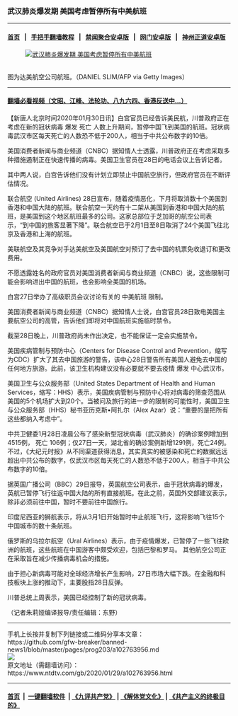 ### 武汉肺炎爆发期 美国考虑暂停所有中美航班
------------------------

#### [首页](https://github.com/gfw-breaker/banned-news1/blob/master/README.md) &nbsp;&nbsp;|&nbsp;&nbsp; [手把手翻墙教程](https://github.com/gfw-breaker/guides/wiki) &nbsp;&nbsp;|&nbsp;&nbsp; [禁闻聚合安卓版](https://github.com/gfw-breaker/bn-android) &nbsp;&nbsp;|&nbsp;&nbsp; [网门安卓版](https://github.com/oGate2/oGate) &nbsp;&nbsp;|&nbsp;&nbsp; [神州正道安卓版](https://github.com/SzzdOgate/update) 



<div><div class="featured_image">
 <a href="https://i.ntdtv.com/assets/uploads/2020/01/GettyImages-1192548095.jpg" target="_blank">
  <figure>
   <img alt="武汉肺炎爆发期 美国考虑暂停所有中美航班" src="https://i.ntdtv.com/assets/uploads/2020/01/GettyImages-1192548095-800x450.jpg"/>
  </figure><br/>
 </a>
 <span class="caption">
  图为达美航空公司航班。（DANIEL SLIM/AFP via Getty Images）
 </span>
</div>
</div><hr/>

#### [翻墙必看视频（文昭、江峰、法轮功、八九六四、香港反送中...）](http://167.172.214.107/home.html)

<div><div class="post_content" itemprop="articleBody">
 <p>
  【新唐人北京时间2020年01月30日讯】白宫官员已经告诉美民航，川普政府正在考虑在新的冠状病毒
  <ok href="https://www.ntdtv.com/gb/爆发.htm">
   爆发
  </ok>
  <ok href="https://www.ntdtv.com/gb/死亡.htm">
   死亡
  </ok>
  人数上升期间，暂停中国飞到美国的航班。冠状病毒武汉市区每天死亡的人数恐不低于200人，相当于中共公布数字的10倍。
 </p>
 <p>
  美国消费者新闻与商业频道（CNBC）据知情人士透露，川普政府正在考虑采取多种措施遏制正在快速传播的病毒。美国卫生官员在28日的电话会议上告诉记者。
 </p>
 <p>
  其中两人说，白宫告诉他们没有计划立即禁止中国航空旅行，但政府官员在不断评估情况。
 </p>
 <p>
  联合航空 (United Airlines) 28日宣布，随着疫情恶化，下月将取消数十个美国到香港和中国大陆的航班。联合航空一天约有十二架从美国到香港和中国大陆的航班，是美国到这个地区航班最多的公司。这家总部位于芝加哥的航空公司表示，“到中国的旅客显著下降”。联合航空已于2月1日至8日取消了24个美国飞往北京及香港和上海的航班。
 </p>
 <p>
  美联航空及其竞争对手达美航空及美国航空对预订了去中国的机票免收退订和更改费用。
 </p>
 <p>
  不愿透露姓名的政府官员对美国消费者新闻与商业频道（CNBC）说，这些限制可能会影响进出中国的航班，也会影响全美国的机场。
 </p>
 <p>
  白宫27日举办了高级职员会议讨论有关的
  <ok href="https://www.ntdtv.com/gb/中美航班.htm">
   中美航班
  </ok>
  限制。
 </p>
 <p>
  美国消费者新闻与商业频道（CNBC）据知情人士说，白宫官员28日致电美国主要航空公司的高管，告诉他们即将对中国航班实施临时禁令。
 </p>
 <p>
  截至28日晚上，川普政府尚未作出决定，也不能保证一定会实施禁令。
 </p>
 <p>
  美国疾病管制与预防中心（Centers for Disease Control and Prevention，缩写为CDC）扩大了其去中国旅游的警告，该中心28日警告所有美国人避免去中国的任何地方旅游。此前，该卫生机构建议没有必要就不要去疫情
  <ok href="https://www.ntdtv.com/gb/爆发.htm">
   爆发
  </ok>
  中心武汉市。
 </p>
 <p>
  美国卫生与公众服务部（United States Department of Health and Human Services，缩写：HHS）表示，美国疾病管制与预防中心将对病毒的筛查范围从美国的5个机场扩大到20个。当被问及旅行的进一步的限制的可能性时，美国卫生与公众服务部（HHS）秘书亚历克斯•阿扎尔（Alex Azar）说：“重要的是把所有这些都纳入考虑中”。
 </p>
 <p>
  中共卫健委1月28日凌晨公布了感染新型冠状病毒（武汉肺炎）的确诊案例增加到4515例，
  <ok href="https://www.ntdtv.com/gb/死亡.htm">
   死亡
  </ok>
  106例；仅27日一天，湖北省的确诊案例新增1291例，死亡24例。不过，《大纪元时报》从不同渠道获得消息，其实真实的被感染和死亡的数据远远超出中共公布的数字，仅武汉市区每天死亡的人数恐不低于200人，相当于中共公布数字的10倍。
 </p>
 <p>
  据英国广播公司（BBC）29日报导，英国航空公司表示，由于冠状病毒的爆发，英航已暂停飞行往返中国大陆的所有直接航班。在此之前，英国外交部建议表示，除非必须前往中国，暂时不要前往中国旅行。
 </p>
 <p>
  印度尼西亚的狮航表示，将从3月1日开始暂时中止航班飞行，这将影响飞往15个中国城市的数十条航班。
 </p>
 <p>
  俄罗斯的乌拉尔航空（Ural Airlines）表示，由于疫情爆发，已暂停了一些飞往欧洲的航班，这些航班在中国游客中颇受欢迎，包括巴黎和罗马。 其他航空公司正在采取旨在减少传播病毒机会的措施。
 </p>
 <p>
  由于担心新病毒可能对全球经济增长产生影响，27日市场大幅下跌。在金融和科技板块上涨的推动下，主要股指28日反弹。
 </p>
 <p>
  川普总统上周表示，美国已经控制了新的冠状病毒。
 </p>
 <p>
  （记者朱莉娅编译报导/责任编辑：东野）
 </p>
 <div class="single_ad">
 </div>
</div>
</div>
<hr/>
手机上长按并复制下列链接或二维码分享本文章：<br/>
https://github.com/gfw-breaker/banned-news1/blob/master/pages/prog203/a102763956.md <br/>
<a href='https://github.com/gfw-breaker/banned-news1/blob/master/pages/prog203/a102763956.md'><img src='https://github.com/gfw-breaker/banned-news1/blob/master/pages/prog203/a102763956.md.png'/></a> <br/>
原文地址（需翻墙访问）：https://www.ntdtv.com/gb/2020/01/29/a102763956.html


------------------------
#### [首页](https://github.com/gfw-breaker/banned-news1/blob/master/README.md) &nbsp;|&nbsp; [一键翻墙软件](https://github.com/gfw-breaker/nogfw/blob/master/README.md) &nbsp;| [《九评共产党》](https://github.com/gfw-breaker/9ping.md/blob/master/README.md#九评之一评共产党是什么) | [《解体党文化》](https://github.com/gfw-breaker/jtdwh.md/blob/master/README.md) | [《共产主义的终极目的》](https://github.com/gfw-breaker/gczydzjmd.md/blob/master/README.md)


<img src='http://gfw-breaker.win/banned-news/pages/prog203/a102763956.md' width='0px' height='0px'/>